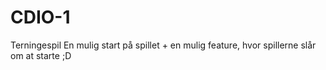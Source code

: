 # CDIO-1
Terningespil
En mulig start på spillet + en mulig feature, hvor spillerne slår om at starte ;D
